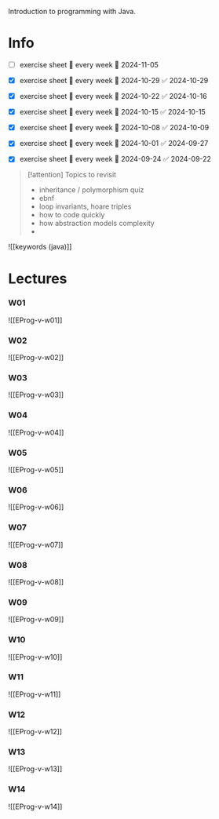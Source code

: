 
Introduction to programming with Java.

# Info

- [ ] exercise sheet 🔁 every week 📅 2024-11-05
- [x] exercise sheet 🔁 every week 📅 2024-10-29 ✅ 2024-10-29
- [x] exercise sheet 🔁 every week 📅 2024-10-22 ✅ 2024-10-16
- [x] exercise sheet 🔁 every week 📅 2024-10-15 ✅ 2024-10-15
- [x] exercise sheet 🔁 every week 📅 2024-10-08 ✅ 2024-10-09
- [x] exercise sheet 🔁 every week 📅 2024-10-01 ✅ 2024-09-27
- [x] exercise sheet 🔁 every week 📅 2024-09-24 ✅ 2024-09-22


> [!attention] Topics to revisit
> - inheritance / polymorphism quiz
> - ebnf
> - loop invariants, hoare triples
> - how to code quickly
> - how abstraction models complexity
> - 
>   

![[keywords (java)]]

# Lectures

### W01
![[EProg-v-w01]]

### W02
![[EProg-v-w02]]

### W03
![[EProg-v-w03]]

### W04
![[EProg-v-w04]]

### W05
![[EProg-v-w05]]

### W06
![[EProg-v-w06]]

### W07
![[EProg-v-w07]]

### W08
![[EProg-v-w08]]

### W09
![[EProg-v-w09]]

### W10
![[EProg-v-w10]]

### W11
![[EProg-v-w11]]

### W12
![[EProg-v-w12]]

### W13
![[EProg-v-w13]]

### W14
![[EProg-v-w14]]

